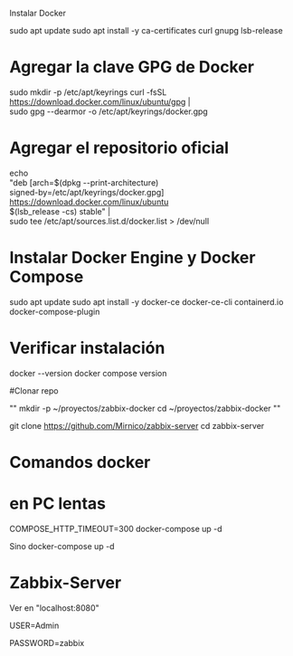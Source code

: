 Instalar Docker

sudo apt update
sudo apt install -y ca-certificates curl gnupg lsb-release

# Agregar la clave GPG de Docker
sudo mkdir -p /etc/apt/keyrings
curl -fsSL https://download.docker.com/linux/ubuntu/gpg | \
  sudo gpg --dearmor -o /etc/apt/keyrings/docker.gpg

# Agregar el repositorio oficial
echo \
  "deb [arch=$(dpkg --print-architecture) \
  signed-by=/etc/apt/keyrings/docker.gpg] \
  https://download.docker.com/linux/ubuntu \
  $(lsb_release -cs) stable" | \
  sudo tee /etc/apt/sources.list.d/docker.list > /dev/null

# Instalar Docker Engine y Docker Compose
sudo apt update
sudo apt install -y docker-ce docker-ce-cli containerd.io docker-compose-plugin

# Verificar instalación
docker --version
docker compose version


#Clonar repo 

 "" mkdir -p ~/proyectos/zabbix-docker
    cd ~/proyectos/zabbix-docker   ""


 git clone https://github.com/Mirnico/zabbix-server
 cd zabbix-server





# Comandos docker 

# en PC lentas 

COMPOSE_HTTP_TIMEOUT=300 docker-compose up -d


Sino docker-compose up -d


# Zabbix-Server

Ver en "localhost:8080"

USER=Admin

PASSWORD=zabbix




